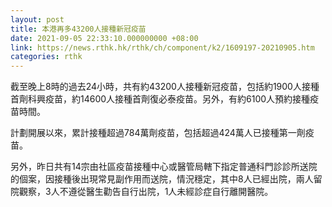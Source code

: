 ```yaml
---
layout: post
title: 本港再多43200人接種新冠疫苗
date: 2021-09-05 22:33:10.000000000 +08:00
link: https://news.rthk.hk/rthk/ch/component/k2/1609197-20210905.htm
categories: rthk
---
```


截至晚上8時的過去24小時，共有約43200人接種新冠疫苗，包括約1900人接種首劑科興疫苗，約14600人接種首劑復必泰疫苗。另外，有約6100人預約接種疫苗時間。

計劃開展以來，累計接種超過784萬劑疫苗，包括超過424萬人已接種第一劑疫苗。

另外，昨日共有14宗由社區疫苗接種中心或醫管局轄下指定普通科門診診所送院的個案，因接種後出現常見副作用而送院，情況穩定，其中8人已經出院，兩人留院觀察，3人不遵從醫生勸告自行出院，1人未經診症自行離開醫院。
